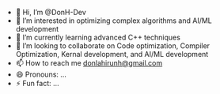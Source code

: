 - 👋 Hi, I’m @DonH-Dev
- 👀 I’m interested in optimizing complex algorithms and AI/ML development
- 🌱 I’m currently learning advanced C++ techniques
- 💞️ I’m looking to collaborate on Code optimization, Compiler Optimization, Kernal development, and AI/ML development
- 📫 How to reach me donlahirunh@gmail.com
- 😄 Pronouns: ...
- ⚡ Fun fact: ...

<!---
DonH-Dev/DonH-Dev is a ✨ special ✨ repository because its `README.md` (this file) appears on your GitHub profile.
You can click the Preview link to take a look at your changes.
--->
